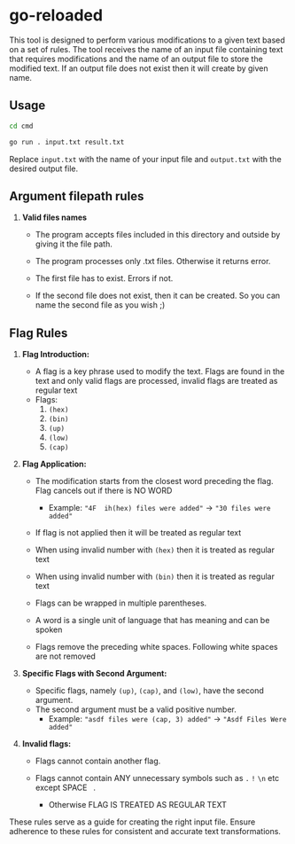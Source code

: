 # go-reloaded

This tool is designed to perform various modifications to a given text based on a set of rules. The tool receives the name of an input file containing text that requires modifications and the name of an output file to store the modified text. If an output file does not exist then it will create by given name. 

## Usage

```bash
cd cmd
```

```bash
go run . input.txt result.txt
```

Replace `input.txt` with the name of your input file and `output.txt` with the desired output file.

## Argument filepath rules

1. **Valid files names**
   - The program accepts files included in this directory and outside by giving it the file path.
   - The program processes only .txt files. Otherwise it returns error.

   - The first file has to exist. Errors if not.
   - If the second file does not exist, then it can be created. So you can name the second file as you wish ;)

## Flag Rules

1. **Flag Introduction:**
   - A flag is a key phrase used to modify the text. Flags are found in the text and only valid flags are processed, invalid flags are treated as regular text
   - Flags:
     1. `(hex)`
     2. `(bin)`
     3. `(up)`
     4. `(low)`
     5. `(cap)`
  
2. **Flag Application:**
   - The modification starts from the closest word preceding the flag. Flag cancels out if there is NO WORD
     - Example: `"4F  ih(hex) files were added"` → `"30 files were added"`
   - If flag is not applied then it will be treated as regular text
   - When using invalid number with `(hex)` then it is treated as regular text
   - When using invalid number with `(bin)` then it is treated as regular text
   - Flags can be wrapped in multiple parentheses.
   - A word is a single unit of language that has meaning and can be spoken

   - Flags remove the preceding white spaces. Following white spaces are not removed

3. **Specific Flags with Second Argument:**
   - Specific flags, namely `(up)`, `(cap)`, and `(low)`, have the second argument.
   - The second argument must be a valid positive number.
     - Example: `"asdf files were (cap, 3) added"` → `"Asdf Files Were added"`

4. **Invalid flags:**
   - Flags cannot contain another flag.
   - Flags cannot contain ANY unnecessary symbols such as `.` `!` `\n` etc except SPACE ` `.

      - Otherwise FLAG IS TREATED AS REGULAR TEXT

These rules serve as a guide for creating the right input file. Ensure adherence to these rules for consistent and accurate text transformations.